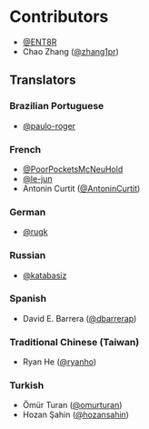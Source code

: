 # Contributors

- [@ENT8R](https://github.com/ENT8R)
- Chao Zhang ([@zhang1pr](https://github.com/zhang1pr))

## Translators

### Brazilian Portuguese

* [@paulo-roger](https://github.com/paulo-roger)

### French

- [@PoorPocketsMcNeuHold](https://github.com/PoorPocketsMcNeuHold)
- [@le-jun](https://github.com/le-jun)
- Antonin Curtit ([@AntoninCurtit](https://github.com/AntoninCurtit))

### German

- [@rugk](https://github.com/rugk)

### Russian

- [@katabasiz](https://github.com/katabasiz)

### Spanish

- David E. Barrera ([@dbarrerap](https://github.com/dbarrerap))

### Traditional Chinese (Taiwan)

- Ryan He ([@ryanho](https://github.com/ryanho))

### Turkish

- Ömür Turan ([@omurturan](https://github.com/omurturan))
- Hozan Şahin ([@hozansahin](https://github.com/hozansahin))
